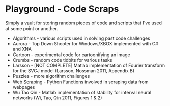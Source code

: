 Playground - Code Scraps
=========

Simply a vault for storing random pieces of code and scripts that I've used at some point or another.

* Algorithms - various scripts used in solving past code challenges
* Aurora - Top Down Shooter for Windows/XBOX implemented with C# and XNA
* Cartoon - experimental code for cartoonifying an image
* Crumbs - random code tidbits for various tasks
* Larsson - [NOT COMPLETE] Matlab implementation of Fourier transform for the SVCJ model (Larsson, Nossman 2011, Appendix B)
* Puzzles - more algorithm challenges
* Web Scraping - Python Functions involved in scraping data from webpages
* Wu Tao Qin - Matlab implementation of stability for interval neural networks (Wi, Tao, Qin 2011, Figures 1 & 2)
